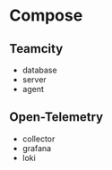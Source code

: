 # Compose

## Teamcity

- database
- server
- agent

## Open-Telemetry

- collector
- grafana
- loki
